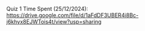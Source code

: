 Quiz 1 Time Spent (25/12/2024): https://drive.google.com/file/d/1aFdDF3UBER4i8Bc-j6khyx8EJWTois4t/view?usp=sharing
